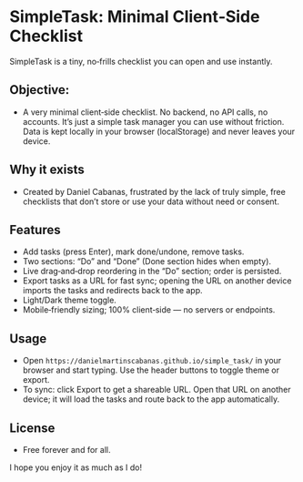 # SimpleTask: Minimal Client‑Side Checklist

SimpleTask is a tiny, no‑frills checklist you can open and use instantly.

## Objective:

- A very minimal client‑side checklist. No backend, no API calls, no accounts. It’s just a simple task manager you can use without friction. Data is kept locally in your browser (localStorage) and never leaves your device.

## Why it exists

- Created by Daniel Cabanas, frustrated by the lack of truly simple, free checklists that don’t store or use your data without need or consent.

## Features

- Add tasks (press Enter), mark done/undone, remove tasks.
- Two sections: “Do” and “Done” (Done section hides when empty).
- Live drag‑and‑drop reordering in the “Do” section; order is persisted.
- Export tasks as a URL for fast sync; opening the URL on another device imports the tasks and redirects back to the app.
- Light/Dark theme toggle.
- Mobile‑friendly sizing; 100% client‑side — no servers or endpoints.

## Usage

- Open `https://danielmartinscabanas.github.io/simple_task/` in your browser and start typing. Use the header buttons to toggle theme or export.
- To sync: click Export to get a shareable URL. Open that URL on another device; it will load the tasks and route back to the app automatically.

## License

- Free forever and for all.

I hope you enjoy it as much as I do!
